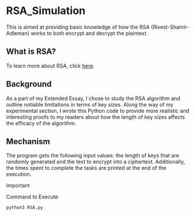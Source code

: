 # RSA_Simulation
This is aimed at providing basic knowledge of how the RSA (Rivest-Shamir-Adleman) works to both encrypt and decrypt the plaintext.

## What is RSA?
To learn more about RSA, click <a href="https://en.wikipedia.org/wiki/RSA_(cryptosystem)">here</a>.

## Background
As a part of my Extended Essay, I chose to study the RSA algorithm and outline notiable limitations in terms of key sizes. Along the way of my experimental section, I wrote this Python code to provide more realistic and interesting proofs to my readers about how the length of key sizes affects the efficacy of the algorithm. 

## Mechanism
The program gets the following input values: the length of keys that are randomly generated and the text to encrypt into a ciphertext. Additionally, the times spent to complete the tasks are printed at the end of the execution.

> [!IMPORTANT]
> Command to Execute
> ```
> python3 RSA.py
> ```
